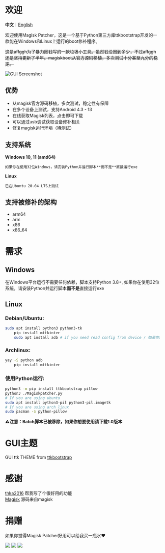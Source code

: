 # 欢迎
**中文**｜[English](https://../README_EN.txt)

欢迎使用Magisk Patcher，这是一个基于Python第三方库ttkbootstrap开发的一款能在Windows和Linux上运行的boot修补程序。

 ~~这是affggh为了暴力圈钱写的一款垃圾小工具。虽然钱没圈到多少，不过affggh还是坚持更新了半年。magiskboot从官方源码移植，多次测试十分甚至九分的稳定。~~
 
![GUI Screenshot](bin/gui.png)

## 优势

+ 从magisk官方源码移植，多次测试，稳定性有保障
+ 在多个设备上测试，支持Android 4.3 - 13
+ 在线获取Magisk列表，点击即可下载
+ 可以通过usb调试获取设备修补相关
+ 修复magisk运行环境（待测试）

## 支持系统

**Windows 10, 11 (amd64)**

    如果你在使用32位Windows，请安装Python并运行脚本**而不是**直接运行exe

**Linux**

    已在Ubuntu 20.04 LTS上测试

## 支持被修补的架构

- arm64
- arm
- x86
- x86_64

# 需求

## Windows

在Windows平台运行不需要任何依赖，脚本支持Python 3.8+, 如果你在使用32位系统，请安装Python并运行脚本**而不是**直接运行exe

## Linux

### Debian/Ubuntu:

```bash
sudo apt install python3 python3-tk    
    pip install mttkinter    
    sudo apt install adb # if you need read config from device / 如果你想要读取设备配置
```

### Archlinux:

```bash
yay -S python adb
    pip install mttkinter
```

### 使用Python运行:

```bash
python3 -m pip install ttkbootstrap pillow
python3 ./Magiskpatcher.py
# If you are using ubuntu
sudo apt install python3-pil python3-pil.imagetk
# If you are using arch linux
sudo pacman -S python-pillow
```

**⚠️注意：Batch脚本已被移除，如果你想要使用请下载1.0版本**

# GUI主题
GUI ttk THEME from [ttkbootstrap](https://ttkbootstrap.readthedocs.io/)  

# 感谢

[thka2016](https://github.com/thka2016) 帮我写了个很好用的功能    
[Magisk](https://github.com/topjohnwu/Magisk) 源码来自magisk    

# 捐赠

如果你觉得Magisk Patcher好用可以给我买一瓶水❤️

![](bin/alipay.png)
![](bin/wechat.png)
![](bin/zfbhb.png)
